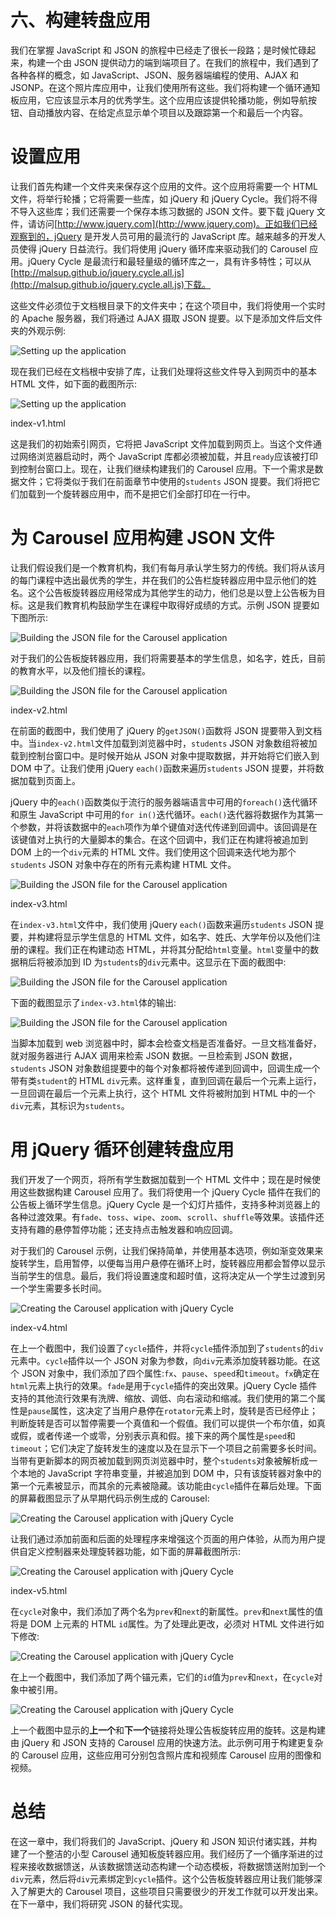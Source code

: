 # 六、构建转盘应用

我们在掌握 JavaScript 和 JSON 的旅程中已经走了很长一段路；是时候忙碌起来，构建一个由 JSON 提供动力的端到端项目了。在我们的旅程中，我们遇到了各种各样的概念，如 JavaScript、JSON、服务器端编程的使用、AJAX 和 JSONP。在这个照片库应用中，让我们使用所有这些。我们将构建一个循环通知板应用，它应该显示本月的优秀学生。这个应用应该提供轮播功能，例如导航按钮、自动播放内容、在给定点显示单个项目以及跟踪第一个和最后一个内容。

# 设置应用

让我们首先构建一个文件夹来保存这个应用的文件。这个应用将需要一个 HTML 文件，将举行轮播；它将需要一些库，如 jQuery 和 jQuery Cycle。我们将不得不导入这些库；我们还需要一个保存本练习数据的 JSON 文件。要下载 jQuery 文件，请访问[http://www.jquery.com](http://www.jquery.com)。正如我们已经观察到的，jQuery 是开发人员可用的最流行的 JavaScript 库。越来越多的开发人员使得 jQuery 日益流行。我们将使用 jQuery 循环库来驱动我们的 Carousel 应用。jQuery Cycle 是最流行和最轻量级的循环库之一，具有许多特性；可以从[http://malsup.github.io/jquery.cycle.all.js](http://malsup.github.io/jquery.cycle.all.js)下载。

这些文件必须位于文档根目录下的文件夹中；在这个项目中，我们将使用一个实时的 Apache 服务器，我们将通过 AJAX 摄取 JSON 提要。以下是添加文件后文件夹的外观示例:

![Setting up the application](img/6034OS_06_01.jpg)

现在我们已经在文档根中安排了库，让我们处理将这些文件导入到网页中的基本 HTML 文件，如下面的截图所示:

![Setting up the application](img/6034OS_06_02.jpg)

index-v1.html

这是我们的初始索引网页，它将把 JavaScript 文件加载到网页上。当这个文件通过网络浏览器启动时，两个 JavaScript 库都必须被加载，并且`ready`应该被打印到控制台窗口上。现在，让我们继续构建我们的 Carousel 应用。下一个需求是数据文件；它将类似于我们在前面章节中使用的`students` JSON 提要。我们将把它们加载到一个旋转器应用中，而不是把它们全部打印在一行中。

# 为 Carousel 应用构建 JSON 文件

让我们假设我们是一个教育机构，我们有每月承认学生努力的传统。我们将从该月的每门课程中选出最优秀的学生，并在我们的公告栏旋转器应用中显示他们的姓名。这个公告板旋转器应用经常成为其他学生的动力，他们总是以登上公告板为目标。这是我们教育机构鼓励学生在课程中取得好成绩的方式。示例 JSON 提要如下图所示:

![Building the JSON file for the Carousel application](img/6034OS_06_03.jpg)

对于我们的公告板旋转器应用，我们将需要基本的学生信息，如名字，姓氏，目前的教育水平，以及他们擅长的课程。

![Building the JSON file for the Carousel application](img/6034OS_06_04.jpg)

index-v2.html

在前面的截图中，我们使用了 jQuery 的`getJSON()`函数将 JSON 提要带入到文档中。当`index-v2.html`文件加载到浏览器中时，`students` JSON 对象数组将被加载到控制台窗口中。是时候开始从 JSON 对象中提取数据，并开始将它们嵌入到 DOM 中了。让我们使用 jQuery `each()`函数来遍历`students` JSON 提要，并将数据加载到页面上。

jQuery 中的`each()`函数类似于流行的服务器端语言中可用的`foreach()`迭代循环和原生 JavaScript 中可用的`for in()`迭代循环。`each()`迭代器将数据作为其第一个参数，并将该数据中的`each`项作为单个键值对迭代传递到回调中。该回调是在该键值对上执行的大量脚本的集合。在这个回调中，我们正在构建将被追加到 DOM 上的一个`div`元素的 HTML 文件。我们使用这个回调来迭代地为那个`students` JSON 对象中存在的所有元素构建 HTML 文件。

![Building the JSON file for the Carousel application](img/6034OS_06_05.jpg)

index-v3.html

在`index-v3.html`文件中，我们使用 jQuery `each()`函数来遍历`students` JSON 提要，并构建将显示学生信息的 HTML 文件，如名字、姓氏、大学年份以及他们注册的课程。我们正在构建动态 HTML，并将其分配给`html`变量。`html`变量中的数据稍后将被添加到 ID 为`students`的`div`元素中。这显示在下面的截图中:

![Building the JSON file for the Carousel application](img/6034OS_06_06.jpg)

下面的截图显示了`index-v3.html`体的输出:

![Building the JSON file for the Carousel application](img/6034OS_06_07.jpg)

当脚本加载到 web 浏览器中时，脚本会检查文档是否准备好。一旦文档准备好，就对服务器进行 AJAX 调用来检索 JSON 数据。一旦检索到 JSON 数据，`students` JSON 对象数组提要中的每个对象都将被传递到回调中，回调生成一个带有类`student`的 HTML `div`元素。这样重复，直到回调在最后一个元素上运行，一旦回调在最后一个元素上执行，这个 HTML 文件将被附加到 HTML 中的一个`div`元素，其标识为`students`。

# 用 jQuery 循环创建转盘应用

我们开发了一个网页，将所有学生数据加载到一个 HTML 文件中；现在是时候使用这些数据构建 Carousel 应用了。我们将使用一个 jQuery Cycle 插件在我们的公告板上循环学生信息。jQuery Cycle 是一个幻灯片插件，支持多种浏览器上的各种过渡效果。有`fade`、`toss`、`wipe`、`zoom`、`scroll`、`shuffle`等效果。该插件还支持有趣的悬停暂停功能；还支持点击触发器和响应回调。

对于我们的 Carousel 示例，让我们保持简单，并使用基本选项，例如渐变效果来旋转学生，启用暂停，以便每当用户悬停在循环上时，旋转器应用都会暂停以显示当前学生的信息。最后，我们将设置速度和超时值，这将决定从一个学生过渡到另一个学生需要多长时间。

![Creating the Carousel application with jQuery Cycle](img/6034OS_06_08.jpg)

index-v4.html

在上一个截图中，我们设置了`cycle`插件，并将`cycle`插件添加到了`students`的`div`元素中。`cycle`插件以一个 JSON 对象为参数，向`div`元素添加旋转器功能。在这个 JSON 对象中，我们添加了四个属性:`fx`、`pause`、`speed`和`timeout`。`fx`确定在`html`元素上执行的效果。`fade`是用于`cycle`插件的突出效果。jQuery Cycle 插件支持的其他流行效果有洗牌、缩放、调低、向右滚动和缩减。我们使用的第二个属性是`pause`属性，这决定了当用户悬停在`rotator`元素上时，旋转是否已经停止；判断旋转是否可以暂停需要一个真值和一个假值。我们可以提供一个布尔值，如真或假，或者传递一个或零，分别表示真和假。接下来的两个属性是`speed`和`timeout`；它们决定了旋转发生的速度以及在显示下一个项目之前需要多长时间。当带有更新脚本的网页被加载到网页浏览器中时，整个`students`对象被解析成一个本地的 JavaScript 字符串变量，并被追加到 DOM 中，只有该旋转器对象中的第一个元素被显示，而其余的元素被隐藏。该功能由`cycle`插件在幕后处理。下面的屏幕截图显示了从早期代码示例生成的 Carousel:

![Creating the Carousel application with jQuery Cycle](img/6034OS_06_09.jpg)

让我们通过添加前面和后面的处理程序来增强这个页面的用户体验，从而为用户提供自定义控制器来处理旋转器功能，如下面的屏幕截图所示:

![Creating the Carousel application with jQuery Cycle](img/6034OS_06_10.jpg)

index-v5.html

在`cycle`对象中，我们添加了两个名为`prev`和`next`的新属性。`prev`和`next`属性的值将是 DOM 上元素的 HTML `id`属性。为了处理此更改，必须对 HTML 文件进行如下修改:

![Creating the Carousel application with jQuery Cycle](img/6034OS_06_11.jpg)

在上一个截图中，我们添加了两个锚元素，它们的`id`值为`prev`和`next`，在`cycle`对象中被引用。

![Creating the Carousel application with jQuery Cycle](img/6034OS_06_12.jpg)

上一个截图中显示的**上一个**和**下一个**链接将处理公告板旋转应用的旋转。这是构建由 jQuery 和 JSON 支持的 Carousel 应用的快速方法。此示例可用于构建更复杂的 Carousel 应用，这些应用可分别包含照片库和视频库 Carousel 应用的图像和视频。

# 总结

在这一章中，我们将我们的 JavaScript、jQuery 和 JSON 知识付诸实践，并构建了一个整洁的小型 Carousel 通知板旋转器应用。我们经历了一个循序渐进的过程来接收数据馈送，从该数据馈送动态构建一个动态模板，将数据馈送附加到一个`div`元素，然后将`div`元素绑定到`cycle`插件。这个公告板旋转器应用让我们能够深入了解更大的 Carousel 项目，这些项目只需要很少的开发工作就可以开发出来。在下一章中，我们将研究 JSON 的替代实现。
